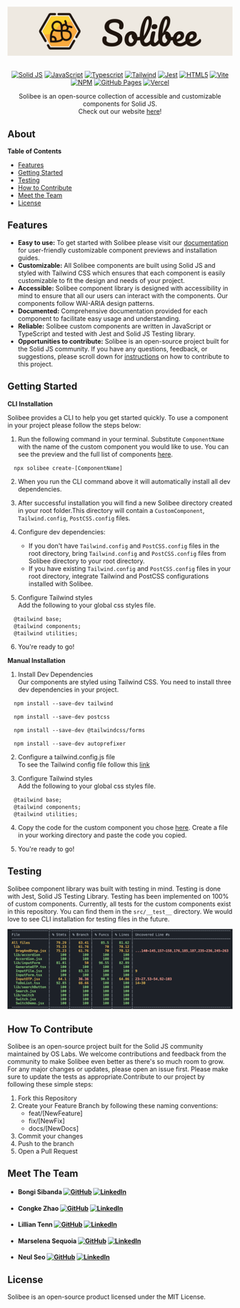<div align="center">
  <a href="http://www.solibee.dev" target="_blank">
    <img src="assets/solibee-logo-thin.png" alt="LogoAndName">
  </a>
</div>

<br/>

<div align='center'>

[![Solid JS](https://img.shields.io/badge/Solid_JS-335c81?style=flat-square&logo=Solid&logoColor=65afff)](https://www.solidjs.com/) [![JavaScript](https://img.shields.io/badge/JavaScript-172121?style=flat-square&logo=javascript)](https://www.javascript.com/) [![Typescript](https://img.shields.io/badge/Typescript-6290c3?style=flat-square&logo=Typescript&logoColor=1d3354)](https://www.typescriptlang.org/) [![Tailwind](https://img.shields.io/badge/Tailwind_CSS-797a9e?style=flat-square&logo=Tailwind%20CSS&logoColor=84d2f6)](https://tailwindcss.com/) [![Jest](https://img.shields.io/badge/Jest-571f4e?style=flat-square&logo=Jest&logoColor=e7e5df)](https://jestjs.io/) [![HTML5](https://img.shields.io/badge/HTML-fb8f67?style=flat-square&logo=HTML5&logoColor=fdfffc)](https://html.com/) [![Vite](https://img.shields.io/badge/Vite-f7ee7f?style=flat-square&logo=Vite&logoColor=7f2ccb)](https://vitejs.dev/) [![NPM](https://img.shields.io/badge/NPM-883955?style=flat-square&logo=NPM&logoColor=d1becf)](https://www.npmjs.com/) [![GitHub Pages](https://img.shields.io/badge/GitHub_Pages-373f51?style=flat-square&logo=GitHub%20Pages&logoColor=a9bcd0)](https://pages.github.com/) [![Vercel](https://img.shields.io/badge/Vercel-e5c3d1?style=flat-square&logo=Vercel&logoColor=1f1a38)](https://vercel.com/)

</div>

</div>

<p align="center">
Solibee is an open-source collection of accessible and customizable components for Solid JS. <br/>Check out our website <a href="http://www.solibee.dev/">here</a>!
</p>

## About


<summary><strong>Table of Contents</strong></summary>
<ul>
  <li><a href="#features">Features</a></li>
  <li><a href="#getting-started">Getting Started</a></li>
  <li><a href="#testing">Testing</a></li>
  <li><a href="#how-to-contribute">How to Contribute</a></li>
  <li><a href="#meet-the-team">Meet the Team</a></li>
  <li><a href="#license">License</a></li>
</ul>


## Features

- **Easy to use:** To get started with Solibee please visit our <a href="https://solibee.dev/installation">documentation</a> for user-friendly customizable component previews and installation guides.
- **Customizable:** All Solibee components are built using Solid JS and styled with Tailwind CSS which ensures that each component is easily customizable to fit the design and needs of your project.
- **Accessible:** Solibee component library is designed with accessibility in mind to ensure that all our users can interact with the components. Our components follow WAI-ARIA design patterns.
- **Documented:** Comprehensive documentation provided for each component to facilitate easy usage and understanding.
- **Reliable:** Solibee custom components are written in JavaScript or TypeScript and tested with Jest and Solid JS Testing library.
- **Opportunities to contribute:** Solibee is an open-source project built for the Solid JS community. If you have any questions, feedback, or suggestions, please scroll down for [instructions](#how-to-contribute) on how to contribute to this project.


## Getting Started

<strong>CLI Installation</strong>

Solibee provides a CLI to help you get started quickly. To use a component in your project please follow the steps below:

  1) Run the following command in your terminal. Substitute ```ComponentName``` with the name of the custom component you would like to use. You can see the preview and the full list of components <a href="https://solibee.dev/component/accordion">here</a>. <br>
  ```
    npx solibee create-[ComponentName]
  ``` 

  2) When you run the CLI command above it will automatically install all dev dependencies.

  3) After successful installation you will find a new Solibee directory created in your root folder.This directory will contain a ```CustomComponent```, ```Tailwind.config```, ```PostCSS.config``` files.

  4) Configure dev dependencies:
      - If you don't have ```Tailwind.config``` and ```PostCSS.config``` files in the root directory, bring ```Tailwind.config``` and ```PostCSS.config``` files from Solibee directory to your root directory.
      - If you have existing ```Tailwind.config``` and ```PostCSS.config``` files in your root directory, integrate Tailwind and PostCSS configurations installed with Solibee.

  5) Configure Tailwind styles <br>
  Add the following to your global css styles file. <br>
  ```
    @tailwind base;
    @tailwind components;
    @tailwind utilities;
  ```

  6) You're ready to go!


<strong>Manual Installation</strong>

  1) Install Dev Dependencies<br>
  Our components are styled using Tailwind CSS. You need to install three dev dependencies in your project. <br>
  ```
    npm install --save-dev tailwind
  ```
  ```
    npm install --save-dev postcss
  ```
  ```
    npm install --save-dev @tailwindcss/forms
  ```
  ```
    npm install --save-dev autoprefixer
  ```
 
  2) Configure a tailwind.config.js file <br>
  To see the Tailwind config file follow this <a href="https://solibee.dev/installation">link</a>

  3) Configure Tailwind styles <br>
  Add the following to your global css styles file. <br>
  ```
    @tailwind base;
    @tailwind components;
    @tailwind utilities;
  ```

  4) Copy the code for the custom component you chose <a href="https://solibee.dev/component/accordion">here</a>. Create a file in your working directory and paste the code you copied. 

  5) You're ready to go!

## Testing

Solibee component library was built with testing in mind. Testing is done with Jest, Solid JS Testing Library. Testing has been implemented on 100% of custom components. Currently, all tests for the custom components exist in this repository. You can find them in the ```src/__test__``` directory. We would love to see CLI installation for testing files in the future. 

<div align="center">
    <img src="assets/Test-coverage.png" alt="LogoAndName">
</div>


## How To Contribute
Solibee is an open-source project built for the Solid JS community maintained by OS Labs. We welcome contributions and feedback from the community to make Solibee even better as there's so much room to grow. For any major changes or updates, please open an issue first. Please make sure to update the tests as appropriate.Contribute to our project by following these simple steps:

  1) Fork this Repository
  2) Create your Feature Branch by following these naming conventions:
      - feat/[NewFeature]
      - fix/[NewFix]
      - docs/[NewDocs]
  3) Commit your changes
  4) Push to the branch
  5) Open a Pull Request

## Meet The Team

- #### Bongi Sibanda  [![GitHub](https://img.shields.io/badge/GitHub-2a2d34?style=flat-square&logo=GitHub&logoColor=fffffa)](https://github.com/trialnerr)  [![LinkedIn](https://img.shields.io/badge/LinkedIn-0a81d1?style=flat-square&logo=LinkedIn&logoColor=fffffa)](https://www.linkedin.com/in/bongi-sibanda/)

- #### Congke Zhao   [![GitHub](https://img.shields.io/badge/GitHub-2a2d34?style=flat-square&logo=GitHub&logoColor=fffffa)](https://github.com/CK-Zhao)  [![LinkedIn](https://img.shields.io/badge/LinkedIn-0a81d1?style=flat-square&logo=LinkedIn&logoColor=fffffa)](https://www.linkedin.com/in/congkezhao/)

- #### Lillian Tenn  [![GitHub](https://img.shields.io/badge/GitHub-2a2d34?style=flat-square&logo=GitHub&logoColor=fffffa)](https://github.com/tenn501)  [![LinkedIn](https://img.shields.io/badge/LinkedIn-0a81d1?style=flat-square&logo=LinkedIn&logoColor=fffffa)](https://www.linkedin.com/in/lillian-tenn/)

- #### Marselena Sequoia  [![GitHub](https://img.shields.io/badge/GitHub-2a2d34?style=flat-square&logo=GitHub&logoColor=fffffa)](https://github.com/marsbird)  [![LinkedIn](https://img.shields.io/badge/LinkedIn-0a81d1?style=flat-square&logo=LinkedIn&logoColor=fffffa)](https://www.linkedin.com/in/marselena-romero/)

- #### Neul Seo   [![GitHub](https://img.shields.io/badge/GitHub-2a2d34?style=flat-square&logo=GitHub&logoColor=fffffa)](https://github.com/neulseo2)  [![LinkedIn](https://img.shields.io/badge/LinkedIn-0a81d1?style=flat-square&logo=LinkedIn&logoColor=fffffa)](https://www.linkedin.com/in/neul-seo/)


## License

Solibee is an open-source product licensed under the MIT License.




